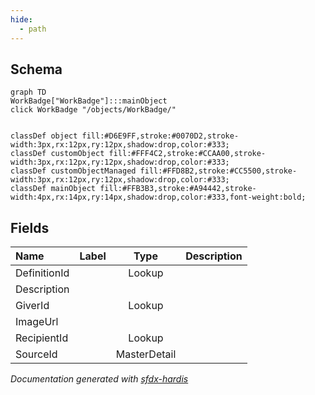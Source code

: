 ```yaml
---
hide:
  - path
---
```



## Schema

```mermaid
graph TD
WorkBadge["WorkBadge"]:::mainObject
click WorkBadge "/objects/WorkBadge/"


classDef object fill:#D6E9FF,stroke:#0070D2,stroke-width:3px,rx:12px,ry:12px,shadow:drop,color:#333;
classDef customObject fill:#FFF4C2,stroke:#CCAA00,stroke-width:3px,rx:12px,ry:12px,shadow:drop,color:#333;
classDef customObjectManaged fill:#FFD8B2,stroke:#CC5500,stroke-width:3px,rx:12px,ry:12px,shadow:drop,color:#333;
classDef mainObject fill:#FFB3B3,stroke:#A94442,stroke-width:4px,rx:14px,ry:14px,shadow:drop,color:#333,font-weight:bold;

```


<!-- Object description -->

## Fields

| Name      | Label | Type | Description |
| :-------- | :---- | :--: | :---------- | 
| DefinitionId |  | Lookup | <!-- --> |
| Description |  |  | <!-- --> |
| GiverId |  | Lookup | <!-- --> |
| ImageUrl |  |  | <!-- --> |
| RecipientId |  | Lookup | <!-- --> |
| SourceId |  | MasterDetail | <!-- --> |








_Documentation generated with [sfdx-hardis](https://sfdx-hardis.cloudity.com)_
